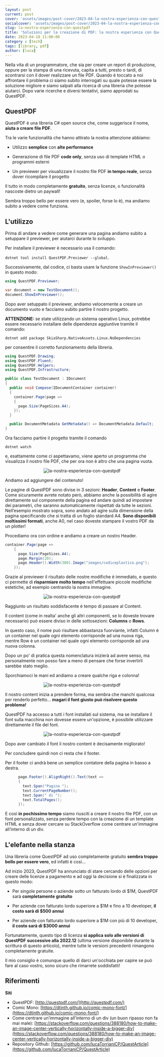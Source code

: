 ```yaml
---
layout: post
current: post
cover: 'assets/images/post-cover/2023-04-la-nostra-esperienza-con-questpdf.jpg'
socialcover: 'assets/images/post-cover/2023-04-la-nostra-esperienza-con-questpdf-s.jpg'
slug: la-nostra-esperienza-con-questpdf
title: 'Soluzioni per la creazione di PDF: la nostra esperienza con QuestPDF'
date: 2023-04-18 11:00:00
category : [tech]
tags: [library, pdf]
author: [luca]
---
```


Nella vita di un programmatore, che sia per creare un report di produzione, oppure per la stampa di una ricevuta, capita a tutti, presto o tardi, di scontrarsi con il dover realizzare un file PDF.
Quando è toccato a noi affrontare il problema ci siamo subito interrogati su quale potesse essere la soluzione migliore e siamo salpati alla ricerca di una libreria che potesse aiutarci.
Dopo varie ricerche e diversi tentativi, siamo approdati su QuestPDF.

## QuestPDF

QuestPDF è una libreria C# open source che, come suggerisce il nome, **aiuta a creare file PDF**.

Tra le varie funzionalità che hanno attirato la nostra attenzione abbiamo:

- Utilizzo **semplice** con **alte performance**

- Generazione di file PDF **code only**, senza uso di template HTML o programmi esterni

- Un previewer per visualizzare il nostro file PDF **in tempo reale**, senza dover ricompilare il progetto

Il tutto in modo completamente **gratuito**, senza licenze, o funzionalità nascoste dietro un paywall!

Sembra troppo bello per essere vero (e, spoiler, forse lo è), ma andiamo subito a vedere come funziona.

## L'utilizzo

Prima di andare a vedere come generare una pagina andiamo subito a setuppare il previewer, per aiutarci durante lo sviluppo.

Per installare il previewer è necessario usa il comando: 

`dotnet tool install QuestPDF.Previewer --global`.

Successivamente, dal codice, ci basta usare la funzione `ShowInPreviewer()` in questo modo:

```csharp
using QuestPDF.Previewer;

var document = new TestDocument();
document.ShowInPreviewer();
```

Dopo aver setuppato il previewer, andiamo velocemente a creare un documento vuoto e facciamo subito partire il nostro progetto.

**ATTENZIONE:** se state utilizzando un sistema operativo Linux, potrebbe essere necessario installare delle dipendenze aggiuntive tramite il comando: 

`dotnet add package SkiaSharp.NativeAssets.Linux.NoDependencies` 

per consentire il corretto funzionamento della libreria.

```csharp
using QuestPDF.Drawing;
using QuestPDF.Fluent;
using QuestPDF.Helpers;
using QuestPDF.Infrastructure;

public class TestDocument : IDocument
{
  public void Compose(IDocumentContainer container)
  {
    container.Page(page =>
    {
      page.Size(PageSizes.A4);
    });
  }

  public DocumentMetadata GetMetadata() => DocumentMetadata.Default;
}

```

Ora facciamo partire il progetto tramite il comando 

`dotnet watch` 

e, esattamente come ci aspettavamo, viene aperto un programma che visualizza il nostro file PDF, che per ora non è altro che una pagina vuota.

<figure style="text-align:center"><img src="/assets/images/post-content/questpdf-01.png" alt="la-nostra-esperienza-con-questpdf" /></figure>

Andiamo ad aggiungere del contenuto!

Le pagine di QuestPDF sono divise in 3 sezioni: **Header**, **Content** e **Footer**.
Come sicuramente avrete notato però, abbiamo anche la possibilità di agire direttamente sul componente della pagina ed andare quindi ad impostare dei parametri, che saranno automaticamente rispettati da tutte le sezioni.
Nell’esempio mostrato sopra, sono andato ad agire sulla dimensione della pagina specificando che si tratta di un foglio standard A4.
**Sono disponibili moltissimi formati**, anche A0, nel caso doveste stampare il vostro PDF da un plotter!

Procediamo ora con ordine e andiamo a creare un nostro Header.

```csharp 
container.Page(page =>
    {
      page.Size(PageSizes.A4);
      page.Margin(20);
      page.Header().Width(300).Image("images/codiceplastico.png");
    });

```

Grazie al previewer il risultato delle nostre modifiche è immediato, e questo ci permette di **risparmiare molto tempo** nell'effettuare piccole modifiche estetiche, ad esempio centrando la nostra immagine.

<figure style="text-align:center"><img src="/assets/images/post-content/questpdf-02.png" alt="la-nostra-esperienza-con-questpdf" /></figure>

Raggiunto un risultato soddisfacente è tempo di passare al Content.

Il content (come in realta' anche gli altri componenti, se lo doveste trovare necessario) può essere diviso in delle sottosezioni: **Columns** o **Rows**.

In questo caso, il nome può risultare abbastanza fuorviante, infatti Column è un container nel quale ogni elemento corrisponde ad una nuova riga, mentre Row è un container nel quale ogni elemento corrisponde ad una nuova colonna.

Dopo un po' di pratica questa nomenclatura inizierà ad avere senso, ma personalmente non posso fare a meno di pensare che forse invertirli sarebbe stato meglio.

Sporchiamoci le mani ed andiamo a creare qualche riga e colonna!

<figure style="text-align:center"><img src="/assets/images/post-content/questpdf-03.png" alt="la-nostra-esperienza-con-questpdf" /></figure>

Il nostro content inizia a prendere forma, ma sembra che manchi qualcosa per renderlo perfetto... **magari il font giusto può risolvere questo problema!**

QuestPDF ha accesso a tutti i font installati sul sistema, ma se installare il font sulla macchina non dovesse essere un'opzione, è possibile utilizzare direttamente il file del font.

<figure style="text-align:center"><img src="/assets/images/post-content/questpdf-04.png" alt="la-nostra-esperienza-con-questpdf" /></figure>

Dopo aver cambiato il font il nostro content è decisamente migliorato!

Per concludere quindi non ci resta che il footer.

Per il footer ci andrà bene un semplice contatore della pagina in basso a destra.

```csharp
      page.Footer().AlignRight().Text(text =>
      {
        text.Span("Pagina ");
        text.CurrentPageNumber();
        text.Span(" di ");
        text.TotalPages();
      });
```

E così **in pochissimo tempo** siamo riusciti a creare il nostro file PDF, con un font personalizzato, senza perdere tempo con la creazione di un template HTML e senza dover cercare su StackOverflow come centrare un'immagine all’interno di un div.

## L'elefante nella stanza

Una libreria come QuestPDF ad uso completamente gratuito **sembra troppo bello per essere vero**, ed infatti è così…

Ad inizio 2023, QuestPDF ha annunciato di stare cercando delle opzioni per creare delle licenze a pagamento e ad oggi la decisione si è finalizzata in questo modo:

- Per singole persone o aziende sotto un fatturato lordo di $1M, QuestPDF sarà **completamente gratuito**

- Per aziende con fatturato lordo superiore a $1M e fino a 10 developer, **il costo sarà di $500 annui**

- Per aziende con fatturato lordo superiore a $1M con più di 10 developer, **il costo sarà di $3000 annui**

Fortunatamente, questo tipo di licenza **si applica solo alle versioni di QuestPDF successive alla 2022.12** (ultima versione disponibile durante la scrittura di questo articolo), mentre tutte le versioni precedenti rimangono completamente gratuite.

Il mio consiglio è comunque quello di darci un'occhiata per capire se può fare al caso vostro, sono sicuro che rimarrete soddisfatti!

## Riferimenti

**Siti**

* QuestPDF: [http://questpdf.com/](http://questpdf.com/)
* Comic Mono: [https://dtinth.github.io/comic-mono-font/](https://dtinth.github.io/comic-mono-font/)
* Come centrare un’immagine all’interno di un div (un buon ripasso non fa mai male): [https://stackoverflow.com/questions/388180/how-to-make-an-image-center-vertically-horizontally-inside-a-bigger-div](https://stackoverflow.com/questions/388180/how-to-make-an-image-center-vertically-horizontally-inside-a-bigger-div)
* Repository Github: [https://github.com/lucaTorrianiCP/QuestArticle](https://github.com/lucaTorrianiCP/QuestArticle)
